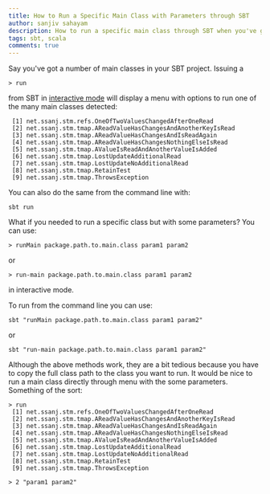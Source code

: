 ```yaml
---
title: How to Run a Specific Main Class with Parameters through SBT
author: sanjiv sahayam
description: How to run a specific main class through SBT when you've got multiple main classes.
tags: sbt, scala
comments: true
---
```


Say you've got a number of main classes in your SBT project. Issuing a

```{.command .scrollx}
> run
```
from SBT in [interactive mode](http://www.scala-sbt.org/0.13.5/docs/Howto/interactive.html) will display a menu with options to run one of the many main classes detected:

```{.terminal .scrollx}
 [1] net.ssanj.stm.refs.OneOfTwoValuesChangedAfterOneRead
 [2] net.ssanj.stm.tmap.AReadValueHasChangesAndAnotherKeyIsRead
 [3] net.ssanj.stm.tmap.AReadValueHasChangesAndIsReadAgain
 [4] net.ssanj.stm.tmap.AReadValueHasChangesNothingElseIsRead
 [5] net.ssanj.stm.tmap.AValueIsReadAndAnotherValueIsAdded
 [6] net.ssanj.stm.tmap.LostUpdateAdditionalRead
 [7] net.ssanj.stm.tmap.LostUpdateNoAdditionalRead
 [8] net.ssanj.stm.tmap.RetainTest
 [9] net.ssanj.stm.tmap.ThrowsException
```

You can also do the same from the command line with:

```{.terminal .scrollx}
sbt run
```

What if you needed to run a specific class but with some parameters?
You can use:

```{.command .scrollx}
> runMain package.path.to.main.class param1 param2
```
or

```{.command .scrollx}
> run-main package.path.to.main.class param1 param2
```

in interactive mode.

To run from the command line you can use:

```{.terminal .scrollx}
sbt "runMain package.path.to.main.class param1 param2"
```

or

```{.terminal .scrollx}
sbt "run-main package.path.to.main.class param1 param2"
```

Although the above methods work, they are a bit tedious because you have to copy the full class path to the class you want to run. It would be nice to run a main class directly through menu with the some parameters.
Something of the sort:

```{.command .scrollx}
> run
 [1] net.ssanj.stm.refs.OneOfTwoValuesChangedAfterOneRead
 [2] net.ssanj.stm.tmap.AReadValueHasChangesAndAnotherKeyIsRead
 [3] net.ssanj.stm.tmap.AReadValueHasChangesAndIsReadAgain
 [4] net.ssanj.stm.tmap.AReadValueHasChangesNothingElseIsRead
 [5] net.ssanj.stm.tmap.AValueIsReadAndAnotherValueIsAdded
 [6] net.ssanj.stm.tmap.LostUpdateAdditionalRead
 [7] net.ssanj.stm.tmap.LostUpdateNoAdditionalRead
 [8] net.ssanj.stm.tmap.RetainTest
 [9] net.ssanj.stm.tmap.ThrowsException

> 2 "param1 param2"
```